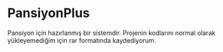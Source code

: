 # PansiyonPlus
Pansiyon için hazırlanmış bir sistemdir. Projenin kodlarını normal olarak yükleyemediğim için rar formatında kaydediyorum.

